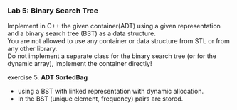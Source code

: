 ### Lab 5: Binary Search Tree

Implement in  C++ the given container(ADT) using a given representation and a binary search tree (BST) as a data structure.\
You are not allowed to use any container or data structure from STL or from any other library.\
Do not implement a separate class for the binary search tree (or for the dynamic array), implement the container directly!

exercise 5. **ADT SortedBag**
  - using a BST with linked representation with dynamic allocation.
  - In the BST (unique element, frequency) pairs are stored.
